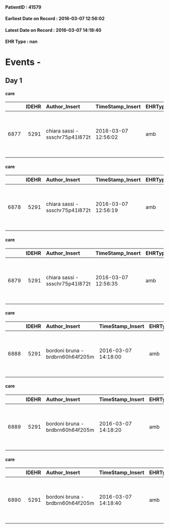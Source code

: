
#### PatientID : 41579
#### Earliest Date on Record : 2016-03-07 12:56:02
#### Latest Date on Record : 2016-03-07 14:18:40
#### EHR Type : nan

# Events - 

## Day 1

#### care
|      |   IDEHR | Author_Insert                   | TimeStamp_Insert    | EHRType   |   PatientID |   IDGESTIONE_AUSILI |   opt_annulla_consegna | ds_note_x                                              | dt_Ric_consegna     | opt_ausilio                                     |
|-----:|--------:|:--------------------------------|:--------------------|:----------|------------:|--------------------:|-----------------------:|:-------------------------------------------------------|:--------------------|:------------------------------------------------|
| 6877 |    5291 | chiara sassi - ssschr75p41l872t | 2016-03-07 12:56:02 | amb       |       41579 |                6752 |                      0 | x delivery contact your child a cell phone 348 6509006 | 2016-03-07 00:00:00 | electronic articulated bed with side rails # 14 |

#### care
|      |   IDEHR | Author_Insert                   | TimeStamp_Insert    | EHRType   |   PatientID |   IDGESTIONE_AUSILI |   opt_annulla_consegna | ds_note_x                                              | dt_Ric_consegna     | opt_ausilio                             |
|-----:|--------:|:--------------------------------|:--------------------|:----------|------------:|--------------------:|-----------------------:|:-------------------------------------------------------|:--------------------|:----------------------------------------|
| 6878 |    5291 | chiara sassi - ssschr75p41l872t | 2016-03-07 12:56:19 | amb       |       41579 |                6753 |                      0 | x delivery contact your child a cell phone 348 6509006 | 2016-03-07 00:00:00 | antid air mattress with compressor # 16 |

#### care
|      |   IDEHR | Author_Insert                   | TimeStamp_Insert    | EHRType   |   PatientID |   IDGESTIONE_AUSILI |   opt_annulla_consegna | ds_note_x                                              | dt_Ric_consegna     | opt_ausilio    |
|-----:|--------:|:--------------------------------|:--------------------|:----------|------------:|--------------------:|-----------------------:|:-------------------------------------------------------|:--------------------|:---------------|
| 6879 |    5291 | chiara sassi - ssschr75p41l872t | 2016-03-07 12:56:35 | amb       |       41579 |                6754 |                      0 | x delivery contact your child a cell phone 348 6509006 | 2016-03-07 00:00:00 | auction iv # 1 |

#### care
|      |   IDEHR | Author_Insert                    | TimeStamp_Insert    | EHRType   |   PatientID |   IDGESTIONE_AUSILI |   ds_ncons |   opt_annulla_consegna | ds_note_x                                              | dt_Ric_consegna     | dt_ric_cons_forn    | opt_ausilio    |
|-----:|--------:|:---------------------------------|:--------------------|:----------|------------:|--------------------:|-----------:|-----------------------:|:-------------------------------------------------------|:--------------------|:--------------------|:---------------|
| 6888 |    5291 | bordoni bruna - brdbrn60h64f205m | 2016-03-07 14:18:00 | amb       |       41579 |                6763 |      27348 |                      0 | x delivery contact your child a cell phone 348 6509006 | 2016-03-07 00:00:00 | 2016-03-07 00:00:00 | auction iv # 1 |

#### care
|      |   IDEHR | Author_Insert                    | TimeStamp_Insert    | EHRType   |   PatientID |   IDGESTIONE_AUSILI |   ds_ncons |   opt_annulla_consegna | ds_note_x                                              | dt_Ric_consegna     | dt_ric_cons_forn    | opt_ausilio                             |
|-----:|--------:|:---------------------------------|:--------------------|:----------|------------:|--------------------:|-----------:|-----------------------:|:-------------------------------------------------------|:--------------------|:--------------------|:----------------------------------------|
| 6889 |    5291 | bordoni bruna - brdbrn60h64f205m | 2016-03-07 14:18:20 | amb       |       41579 |                6764 |      27348 |                      0 | x delivery contact your child a cell phone 348 6509006 | 2016-03-07 00:00:00 | 2016-03-07 00:00:00 | antid air mattress with compressor # 16 |

#### care
|      |   IDEHR | Author_Insert                    | TimeStamp_Insert    | EHRType   |   PatientID |   IDGESTIONE_AUSILI |   ds_ncons |   opt_annulla_consegna | ds_note_x                                              | dt_Ric_consegna     | dt_ric_cons_forn    | opt_ausilio                                     |
|-----:|--------:|:---------------------------------|:--------------------|:----------|------------:|--------------------:|-----------:|-----------------------:|:-------------------------------------------------------|:--------------------|:--------------------|:------------------------------------------------|
| 6890 |    5291 | bordoni bruna - brdbrn60h64f205m | 2016-03-07 14:18:40 | amb       |       41579 |                6765 |      27348 |                      0 | x delivery contact your child a cell phone 348 6509006 | 2016-03-07 00:00:00 | 2016-03-07 00:00:00 | electronic articulated bed with side rails # 14 |


